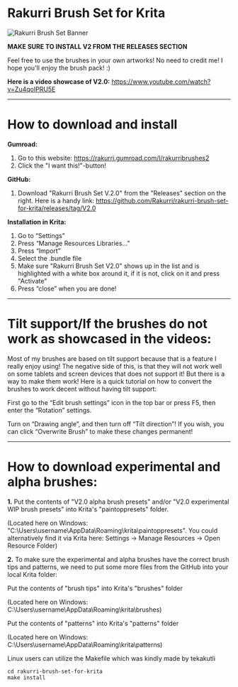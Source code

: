 # Rakurri Brush Set for Krita

![Rakurri Brush Set Banner](https://i.imgur.com/SLbbOTK.png)

**MAKE SURE TO INSTALL V2 FROM THE RELEASES SECTION**

Feel free to use the brushes in your own artworks! No need to credit me!
I hope you'll enjoy the brush pack! :)

**Here is a video showcase of V2.0:** https://www.youtube.com/watch?v=Zu4qoIPRU5E

***

# **How to download and install**

**Gumroad:**
1. Go to this website: https://rakurri.gumroad.com/l/rakurribrushes2
2. Click the "I want this!"-button!

**GitHub:**
1. Download "Rakurri Brush Set V.2.0" from the "Releases" section on the right.
Here is a handy link: https://github.com/Rakurri/rakurri-brush-set-for-krita/releases/tag/V2.0

**Installation in Krita:**
1. Go to “Settings”
2. Press “Manage Resources Libraries...”
3. Press “Import”
4. Select the .bundle file
5. Make sure "Rakurri Brush Set V2.0" shows up in the list and is highlighted with a white box around it, if it is not, click on it and press "Activate"
6. Press “close” when you are done!

***

# **Tilt support/If the brushes do not work as showcased in the videos:**

Most of my brushes are based on tilt support because that is a feature I really enjoy using!
The negative side of this, is that they will not work well on some tablets and screen devices that does not support it!
But there is a way to make them work! Here is a quick tutorial on how to convert the brushes to work decent without having tilt support:
 
First go to the “Edit brush settings” icon in the top bar or press F5, then enter the “Rotation” settings.
 
Turn on “Drawing angle”, and then turn off “Tilt direction”!
If you wish, you can click “Overwrite Brush” to make these changes permanent!

***

# **How to download experimental and alpha brushes:**

**1.** Put the contents of "V2.0 alpha brush presets" and/or "V2.0 experimental WIP brush presets" into Krita's "paintoppresets" folder.

(Located here on Windows: "C:\Users\username\AppData\Roaming\krita\paintoppresets". You could alternatively find it via Krita here: Settings -> Manage Resources -> Open Resource Folder)

**2.** To make sure the experimental and alpha brushes have the correct brush tips and patterns, we need to put some more files from the GitHub into your local Krita folder:

Put the contents of "brush tips" into Krita's "brushes" folder 

(Located here on Windows: C:\Users\username\AppData\Roaming\krita\brushes)

Put the contents of "patterns" into Krita's "patterns" folder 

(Located here on Windows: C:\Users\username\AppData\Roaming\krita\patterns)

Linux users can utilize the Makefile which was kindly made by tekakutli

```
cd rakurri-brush-set-for-krita
make install
```
